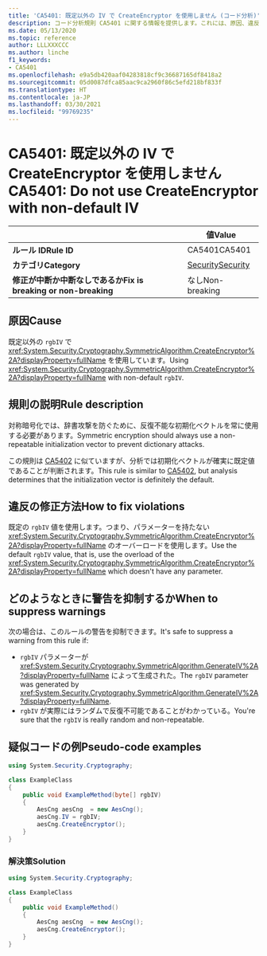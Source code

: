 ```yaml
---
title: 'CA5401: 既定以外の IV で CreateEncryptor を使用しません (コード分析)'
description: コード分析規則 CA5401 に関する情報を提供します。これには、原因、違反の修正方法、およびそれを抑制するタイミングなどが含まれます。
ms.date: 05/13/2020
ms.topic: reference
author: LLLXXXCCC
ms.author: linche
f1_keywords:
- CA5401
ms.openlocfilehash: e9a5db420aaf04283818cf9c36687165df8418a2
ms.sourcegitcommit: 05d0087dfca85aac9ca2960f86c5efd218bf833f
ms.translationtype: HT
ms.contentlocale: ja-JP
ms.lasthandoff: 03/30/2021
ms.locfileid: "99769235"
---
```

# <a name="ca5401-do-not-use-createencryptor-with-non-default-iv"></a><span data-ttu-id="3f924-103">CA5401: 既定以外の IV で CreateEncryptor を使用しません</span><span class="sxs-lookup"><span data-stu-id="3f924-103">CA5401: Do not use CreateEncryptor with non-default IV</span></span>

| | <span data-ttu-id="3f924-104">値</span><span class="sxs-lookup"><span data-stu-id="3f924-104">Value</span></span> |
|-|-|
| <span data-ttu-id="3f924-105">**ルール ID**</span><span class="sxs-lookup"><span data-stu-id="3f924-105">**Rule ID**</span></span> |<span data-ttu-id="3f924-106">CA5401</span><span class="sxs-lookup"><span data-stu-id="3f924-106">CA5401</span></span>|
| <span data-ttu-id="3f924-107">**カテゴリ**</span><span class="sxs-lookup"><span data-stu-id="3f924-107">**Category**</span></span> |[<span data-ttu-id="3f924-108">Security</span><span class="sxs-lookup"><span data-stu-id="3f924-108">Security</span></span>](security-warnings.md)|
| <span data-ttu-id="3f924-109">**修正が中断か中断なしであるか**</span><span class="sxs-lookup"><span data-stu-id="3f924-109">**Fix is breaking or non-breaking**</span></span> |<span data-ttu-id="3f924-110">なし</span><span class="sxs-lookup"><span data-stu-id="3f924-110">Non-breaking</span></span>|

## <a name="cause"></a><span data-ttu-id="3f924-111">原因</span><span class="sxs-lookup"><span data-stu-id="3f924-111">Cause</span></span>

<span data-ttu-id="3f924-112">既定以外の `rgbIV` で <xref:System.Security.Cryptography.SymmetricAlgorithm.CreateEncryptor%2A?displayProperty=fullName> を使用しています。</span><span class="sxs-lookup"><span data-stu-id="3f924-112">Using <xref:System.Security.Cryptography.SymmetricAlgorithm.CreateEncryptor%2A?displayProperty=fullName> with non-default `rgbIV`.</span></span>

## <a name="rule-description"></a><span data-ttu-id="3f924-113">規則の説明</span><span class="sxs-lookup"><span data-stu-id="3f924-113">Rule description</span></span>

<span data-ttu-id="3f924-114">対称暗号化では、辞書攻撃を防ぐために、反復不能な初期化ベクトルを常に使用する必要があります。</span><span class="sxs-lookup"><span data-stu-id="3f924-114">Symmetric encryption should always use a non-repeatable initialization vector to prevent dictionary attacks.</span></span>

<span data-ttu-id="3f924-115">この規則は [CA5402](ca5402.md) に似ていますが、分析では初期化ベクトルが確実に既定値であることが判断されます。</span><span class="sxs-lookup"><span data-stu-id="3f924-115">This rule is similar to [CA5402](ca5402.md), but analysis determines that the initialization vector is definitely the default.</span></span>

## <a name="how-to-fix-violations"></a><span data-ttu-id="3f924-116">違反の修正方法</span><span class="sxs-lookup"><span data-stu-id="3f924-116">How to fix violations</span></span>

<span data-ttu-id="3f924-117">既定の `rgbIV` 値を使用します。つまり、パラメーターを持たない <xref:System.Security.Cryptography.SymmetricAlgorithm.CreateEncryptor%2A?displayProperty=fullName> のオーバーロードを使用します。</span><span class="sxs-lookup"><span data-stu-id="3f924-117">Use the default `rgbIV` value, that is, use the overload of the <xref:System.Security.Cryptography.SymmetricAlgorithm.CreateEncryptor%2A?displayProperty=fullName> which doesn't have any parameter.</span></span>

## <a name="when-to-suppress-warnings"></a><span data-ttu-id="3f924-118">どのようなときに警告を抑制するか</span><span class="sxs-lookup"><span data-stu-id="3f924-118">When to suppress warnings</span></span>

<span data-ttu-id="3f924-119">次の場合は、このルールの警告を抑制できます。</span><span class="sxs-lookup"><span data-stu-id="3f924-119">It's safe to suppress a warning from this rule if:</span></span>

- <span data-ttu-id="3f924-120">`rgbIV` パラメーターが <xref:System.Security.Cryptography.SymmetricAlgorithm.GenerateIV%2A?displayProperty=fullName> によって生成された。</span><span class="sxs-lookup"><span data-stu-id="3f924-120">The `rgbIV` parameter was generated by <xref:System.Security.Cryptography.SymmetricAlgorithm.GenerateIV%2A?displayProperty=fullName>.</span></span>
- <span data-ttu-id="3f924-121">`rgbIV` が実際にはランダムで反復不可能であることがわかっている。</span><span class="sxs-lookup"><span data-stu-id="3f924-121">You're sure that the `rgbIV` is really random and non-repeatable.</span></span>

## <a name="pseudo-code-examples"></a><span data-ttu-id="3f924-122">疑似コードの例</span><span class="sxs-lookup"><span data-stu-id="3f924-122">Pseudo-code examples</span></span>

```csharp
using System.Security.Cryptography;

class ExampleClass
{
    public void ExampleMethod(byte[] rgbIV)
    {
        AesCng aesCng  = new AesCng();
        aesCng.IV = rgbIV;
        aesCng.CreateEncryptor();
    }
}
```

### <a name="solution"></a><span data-ttu-id="3f924-123">解決策</span><span class="sxs-lookup"><span data-stu-id="3f924-123">Solution</span></span>

```csharp
using System.Security.Cryptography;

class ExampleClass
{
    public void ExampleMethod()
    {
        AesCng aesCng  = new AesCng();
        aesCng.CreateEncryptor();
    }
}
```
